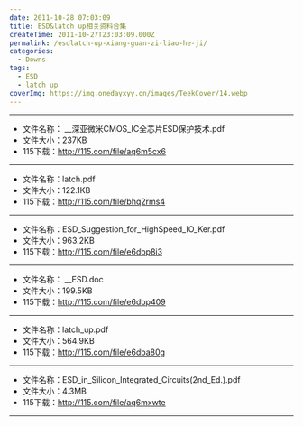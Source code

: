 ```yaml
---
date: 2011-10-28 07:03:09
title: ESD&latch up相关资料合集
createTime: 2011-10-27T23:03:09.000Z
permalink: /esdlatch-up-xiang-guan-zi-liao-he-ji/
categories:
  - Downs
tags:
  - ESD
  - latch up
coverImg: https://img.onedayxyy.cn/images/TeekCover/14.webp
---
```


* * *

  * 文件名称： __深亚微米CMOS_IC全芯片ESD保护技术.pdf
  * 文件大小：237KB
  * 115下载：<http://115.com/file/aq6m5cx6>



* * *

  * 文件名称：latch.pdf
  * 文件大小：122.1KB
  * 115下载：<http://115.com/file/bhq2rms4>



* * *

  * 文件名称：ESD_Suggestion_for_HighSpeed_IO_Ker.pdf
  * 文件大小：963.2KB
  * 115下载：<http://115.com/file/e6dbp8i3>



* * *

  * 文件名称： __ESD.doc
  * 文件大小：199.5KB
  * 115下载：<http://115.com/file/e6dbp409>



* * *

  * 文件名称：latch_up.pdf
  * 文件大小：564.9KB
  * 115下载：<http://115.com/file/e6dba80g>



* * *

  * 文件名称：ESD_in_Silicon_Integrated_Circuits(2nd_Ed.).pdf
  * 文件大小：4.3MB
  * 115下载：<http://115.com/file/aq6mxwte>



* * *
